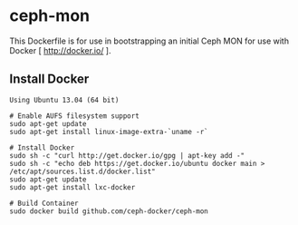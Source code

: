 ceph-mon
========

This Dockerfile is for use in bootstrapping an initial Ceph MON for use with Docker [ http://docker.io/ ].

Install Docker
--------------
```
Using Ubuntu 13.04 (64 bit)
```

```
# Enable AUFS filesystem support
sudo apt-get update
sudo apt-get install linux-image-extra-`uname -r`
```

```
# Install Docker
sudo sh -c "curl http://get.docker.io/gpg | apt-key add -"
sudo sh -c "echo deb https://get.docker.io/ubuntu docker main > /etc/apt/sources.list.d/docker.list"
sudo apt-get update
sudo apt-get install lxc-docker
```

```
# Build Container
sudo docker build github.com/ceph-docker/ceph-mon
```
